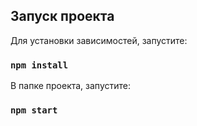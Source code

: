 ## Запуск проекта

Для установки зависимостей, запустите:

### `npm install`

В папке проекта, запустите:

### `npm start`
